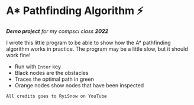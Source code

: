 # A* Pathfinding Algorithm :zap:

***Demo project** for my compsci class **2022***

I wrote this little program to be able to show how the A* pathfinding algorithm works in practice. The program may be a little slow, but it should work fine!

- Run with `Enter` key
- Black nodes are the obstacles
- Traces the optimal path in green
- Orange nodes show nodes that have been inspected

```text
All credits goes to RyiSnow on YouTube
```
